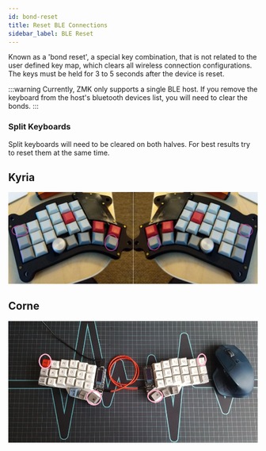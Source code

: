 ```yaml
---
id: bond-reset
title: Reset BLE Connections
sidebar_label: BLE Reset
---
```


Known as a 'bond reset', a special key combination, that is not related to the user defined key map, which
clears all wireless connection configurations. The keys must be held for 3 to 5 seconds after the device is
reset.

:::warning
Currently, ZMK only supports a single BLE host. If you remove the keyboard from the host's bluetooth devices
list, you will need to clear the bonds.
:::

### Split Keyboards

Split keyboards will need to be cleared on both halves. For best results try to reset them at the same time.


## Kyria

![Kyria bond-reset combo](assets/bond-clearing/kyria.jpg)

## Corne

![Corne bond-reset combo](assets/bond-clearing/corne.jpg)